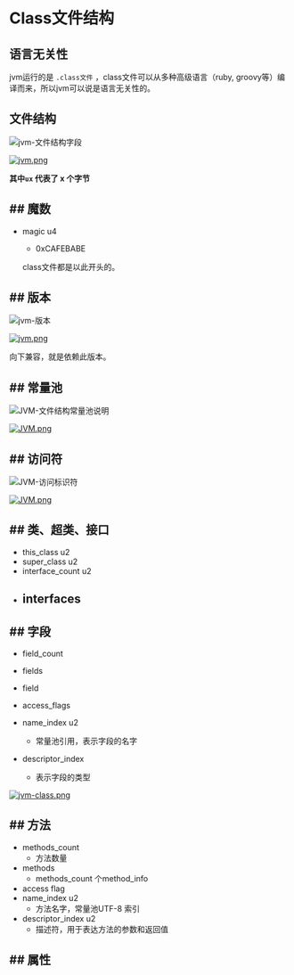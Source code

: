 # Class文件结构

##  语言无关性

jvm运行的是 `.class文件` ，class文件可以从多种高级语言（ruby, groovy等）编译而来，所以jvm可以说是语言无关性的。

##  文件结构

![jvm-文件结构字段](E:\OneDriver\OneDrive\Pictures\java\jvm-文件结构字段.png)

[![jvm.png](https://i.postimg.cc/Rhx0LwCh/jvm.png)](https://postimg.cc/zbp5JbgY)

**其中`ux` 代表了 x 个字节**



## ##  魔数

- magic u4

  - 0xCAFEBABE

  class文件都是以此开头的。



## ##  版本

![jvm-版本](E:\OneDriver\OneDrive\Pictures\java\jvm-版本.png)

[![jvm.png](https://i.postimg.cc/tCCbQBcy/jvm.png)](https://postimg.cc/DmDH1PFY)

向下兼容，就是依赖此版本。



## ##  常量池

![JVM-文件结构常量池说明](E:\OneDriver\OneDrive\Pictures\java\JVM-文件结构常量池说明.png)

[![JVM.png](https://i.postimg.cc/k4n16pKg/JVM.png)](https://postimg.cc/06BdhZVT)



## ##  访问符

![JVM-访问标识符](E:\OneDriver\OneDrive\Pictures\java\JVM-访问标识符.png)

[![JVM.png](https://i.postimg.cc/XYLQMgTM/JVM.png)](https://postimg.cc/687dnCWz)



## ##  类、超类、接口

- this_class u2
- super_class u2
- interface_count u2
- interfaces
  - 

## ##  字段

- field_count
- fields
- field
- access_flags

- name_index u2
  - 常量池引用，表示字段的名字
- descriptor_index
  - 表示字段的类型

[![jvm-class.png](https://i.postimg.cc/pXYB8ZV9/jvm-class.png)](https://postimg.cc/BXbDf2Ks)



## ##  方法

- methods_count
  - 方法数量
- methods
  - methods_count 个method_info
- access flag
- name_index u2
  - 方法名字，常量池UTF-8 索引
- descriptor_index u2
  - 描述符，用于表达方法的参数和返回值



## ##  属性



